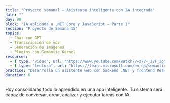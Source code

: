 ```yaml
---
title: "Proyecto semanal – Asistente inteligente con IA integrada"
date: ""
day: 90
block: "IA aplicada a .NET Core y JavaScript – Parte 1"
section: "Proyecto de Semana 15"
topics:
  - Chat con GPT
  - Transcripción de voz
  - Generación de imágenes
  - Plugins con Semantic Kernel
resources:
  - { type: "video", url: "https://www.youtube.com/watch?v=z7V-_JVF_Zo" }
  - { type: "lectura", url: "https://learn.microsoft.com/en-us/semantic-kernel/" }
practice: "Desarrolla un asistente web con backend .NET y frontend React que hable, vea, genere contenido y ejecute funciones locales."
duration: 6
---
```


Hoy consolidarás todo lo aprendido en una app inteligente. Tu sistema será capaz de conversar, crear, analizar y ejecutar tareas con IA.
